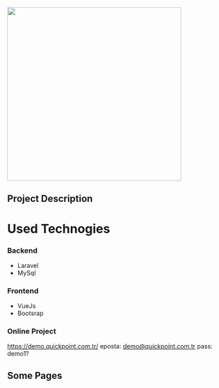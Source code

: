 <img src="https://raw.githubusercontent.com/laravel/art/master/logo-lockup/5%20SVG/2%20CMYK/1%20Full%20Color/laravel-logolockup-cmyk-red.svg" width="400">

## Project Description


# Used Technogies 
### Backend
- Laravel
- MySql

### Frontend
- VueJs
- Bootsrap

### Online Project
https://demo.quickpoint.com.tr/
eposta: demo@quickpoint.com.tr
pass: demo1?


## Some Pages


